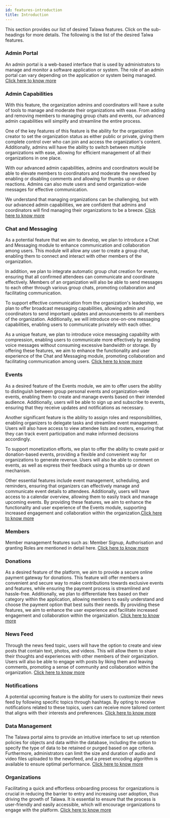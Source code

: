 ```yaml
---
id: features-introduction
title: Introduction
---
```


This section provides our list of desired Talawa features. Click on the sub-headings for more details. The following is the list of the desired Talwa features. 

### Admin Portal
An admin portal is a web-based interface that is used by administrators to manage and monitor a software application or system. The role of an admin portal can vary depending on the application or system being managed. [Click here to know more](https://docs.talawa.io/docs/features/admin-portal/admin-portal-overview)

### Admin Capabilities
With this feature, the organization admins and coordinators will have a suite of tools to manage and moderate their organizations with ease. From adding and removing members to managing group chats and events, our advanced admin capabilities will simplify and streamline the entire process.

One of the key features of this feature is the ability for the organization creator to set the organization status as either public or private, giving them complete control over who can join and access the organization's content. Additionally, admins will have the ability to switch between multiple organizations with ease, allowing for efficient management of all their organizations in one place.

With our advanced admin capabilities, admins and coordinators would be able to elevate members to coordinators and moderate the newsfeed by enabling or disabling comments and allowing for thumbs up or down reactions. Admins can also mute users and send organization-wide messages for effective communication.

We understand that managing organizations can be challenging, but with our advanced admin capabilities, we are confident that admins and coordinators will find managing their organizations to be a breeze. [Click here to know more](https://docs.talawa.io/docs/features/admin-role/admin-role-overview)

### Chat and Messaging
As a potential feature that we aim to develop, we plan to introduce a Chat and Messaging module to enhance communication and collaboration among users. This module will allow any user to create a group chat, enabling them to connect and interact with other members of the organization.

In addition, we plan to integrate automatic group chat creation for events, ensuring that all confirmed attendees can communicate and coordinate effectively. Members of an organization will also be able to send messages to each other through various group chats, promoting collaboration and facilitating communication.

To support effective communication from the organization's leadership, we plan to offer broadcast messaging capabilities, allowing admin and coordinators to send important updates and announcements to all members of the organization. Additionally, we will introduce one-on-one messaging capabilities, enabling users to communicate privately with each other.

As a unique feature, we plan to introduce voice messaging capability with compression, enabling users to communicate more effectively by sending voice messages without consuming excessive bandwidth or storage. By offering these features, we aim to enhance the functionality and user experience of the Chat and Messaging module, promoting collaboration and facilitating communication among users. [Click here to know more](https://docs.talawa.io/docs/features/messaging-and-chat/messaging-and-chat-overview)

### Events
As a desired feature of the Events module, we aim to offer users the ability to distinguish between group personal events and organization-wide events, enabling them to create and manage events based on their intended audience. Additionally, users will be able to sign up and subscribe to events, ensuring that they receive updates and notifications as necessary.

Another significant feature is the ability to assign roles and responsibilities, enabling organizers to delegate tasks and streamline event management. Users will also have access to view attendee lists and rosters, ensuring that they can track event participation and make informed decisions accordingly.

To support monetization efforts, we plan to offer the ability to create paid or donation-based events, providing a flexible and convenient way for organizations to generate revenue. Users will also be able to comment on events, as well as express their feedback using a thumbs up or down mechanism.

Other essential features include event management, scheduling, and reminders, ensuring that organizers can effectively manage and communicate event details to attendees. Additionally, users will have access to a calendar overview, allowing them to easily track and manage upcoming events. By providing these features, we aim to enhance the functionality and user experience of the Events module, supporting increased engagement and collaboration within the organization.[Click here to know more](https://docs.talawa.io/docs/features/events/event-overview)

### Members
Member management features such as: Member Signup, Authorisation and granting Roles are mentioned in detail here. [Click here to know more](https://docs.talawa.io/docs/features/members/members-overview)

### Donations
As a desired feature of the platform, we aim to provide a secure online payment gateway for donations. This feature will offer members a convenient and secure way to make contributions towards exclusive events and features, while ensuring the payment process is streamlined and hassle-free. Additionally, we plan to differentiate fees based on their category within the application, allowing members to easily understand and choose the payment option that best suits their needs. By providing these features, we aim to enhance the user experience and facilitate increased engagement and collaboration within the organization. [Click here to know more](https://docs.talawa.io/docs/features/donations/donation-fees)

### News Feed
Through the news feed topic, users will have the option to create and view posts that contain text, photos, and videos. This will allow them to share their thoughts and experiences with other members of their organization. Users will also be able to engage with posts by liking them and leaving comments, promoting a sense of community and collaboration within the organization. [Click here to know more](https://docs.talawa.io/docs/features/news%20feed/news-feed-overview)

### Notifications
A potential upcoming feature is the ability for users to customize their news feed by following specific topics through hashtags. By opting to receive notifications related to these topics, users can receive more tailored content that aligns with their interests and preferences. [Click here to know more](https://docs.talawa.io/docs/features/notifications/follow-tag-support)

### Data Management
The Talawa portal aims to provide an intuitive interface to set up retention policies for objects and data within the database, including the option to specify the type of data to be retained or purged based on age criteria. Furthermore, administrators can limit the size and duration of audio and video files uploaded to the newsfeed, and a preset encoding algorithm is available to ensure optimal performance. [Click here to know more](https://docs.talawa.io/docs/features/data-management/data-management-overview)

### Organizations
Facilitating a quick and effortless onboarding process for organizations is crucial in reducing the barrier to entry and increasing user adoption, thus driving the growth of Talawa. It is essential to ensure that the process is user-friendly and easily accessible, which will encourage organizations to engage with the platform. [Click here to know more](https://docs.talawa.io/docs/features/organisations/organisations-overview)


